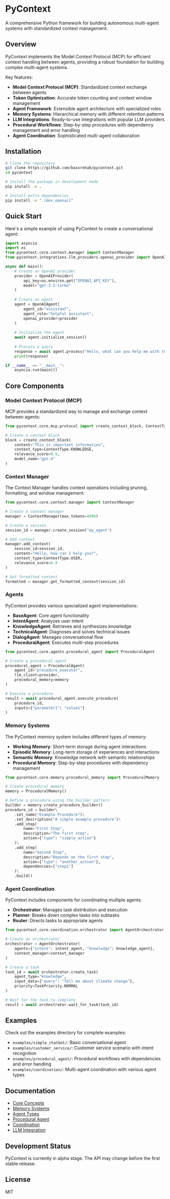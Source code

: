 # PyContext

A comprehensive Python framework for building autonomous multi-agent systems with standardized context management.

## Overview

PyContext implements the Model Context Protocol (MCP) for efficient context handling between agents, providing a robust foundation for building complex multi-agent systems.

Key features:
- **Model Context Protocol (MCP)**: Standardized context exchange between agents
- **Token Optimization**: Accurate token counting and context window management
- **Agent Framework**: Extensible agent architecture with specialized roles
- **Memory Systems**: Hierarchical memory with different retention patterns
- **LLM Integrations**: Ready-to-use integrations with popular LLM providers
- **Procedural Workflows**: Step-by-step procedures with dependency management and error handling
- **Agent Coordination**: Sophisticated multi-agent collaboration

## Installation

```bash
# Clone the repository
git clone https://github.com/bassrehab/pycontext.git
cd pycontext

# Install the package in development mode
pip install -e .

# Install extra dependencies
pip install -e ".[dev,openai]"
```

## Quick Start

Here's a simple example of using PyContext to create a conversational agent:

```python
import asyncio
import os
from pycontext.core.context.manager import ContextManager
from pycontext.integrations.llm_providers.openai_provider import OpenAIProvider, OpenAIAgent

async def main():
    # Create an OpenAI provider
    provider = OpenAIProvider(
        api_key=os.environ.get("OPENAI_API_KEY"),
        model="gpt-3.5-turbo"
    )
    
    # Create an agent
    agent = OpenAIAgent(
        agent_id="assistant",
        agent_role="helpful assistant",
        openai_provider=provider
    )
    
    # Initialize the agent
    await agent.initialize_session()
    
    # Process a query
    response = await agent.process("Hello, what can you help me with today?")
    print(response)

if __name__ == "__main__":
    asyncio.run(main())
```

## Core Components

### Model Context Protocol (MCP)

MCP provides a standardized way to manage and exchange context between agents:

```python
from pycontext.core.mcp.protocol import create_context_block, ContextType

# Create a context block
block = create_context_block(
    content="This is important information",
    context_type=ContextType.KNOWLEDGE,
    relevance_score=0.9,
    model_name="gpt-4"
)
```

### Context Manager

The Context Manager handles context operations including pruning, formatting, and window management:

```python
from pycontext.core.context.manager import ContextManager

# Create a context manager
manager = ContextManager(max_tokens=4096)

# Create a session
session_id = manager.create_session("my_agent")

# Add context
manager.add_context(
    session_id=session_id,
    content="Hello, how can I help you?",
    context_type=ContextType.USER,
    relevance_score=0.9
)

# Get formatted context
formatted = manager.get_formatted_context(session_id)
```

### Agents

PyContext provides various specialized agent implementations:

- **BaseAgent**: Core agent functionality
- **IntentAgent**: Analyzes user intent
- **KnowledgeAgent**: Retrieves and synthesizes knowledge
- **TechnicalAgent**: Diagnoses and solves technical issues
- **DialogAgent**: Manages conversational flow
- **ProceduralAgent**: Executes multi-step procedures

```python
from pycontext.core.agents.procedural_agent import ProceduralAgent

# Create a procedural agent
procedural_agent = ProceduralAgent(
    agent_id="procedure_executor",
    llm_client=provider,
    procedural_memory=memory
)

# Execute a procedure
result = await procedural_agent.execute_procedure(
    procedure_id,
    inputs={"parameter1": "value1"}
)
```

### Memory Systems

The PyContext memory system includes different types of memory:

- **Working Memory**: Short-term storage during agent interactions
- **Episodic Memory**: Long-term storage of experiences and interactions
- **Semantic Memory**: Knowledge network with semantic relationships
- **Procedural Memory**: Step-by-step procedures with dependency management

```python
from pycontext.core.memory.procedural_memory import ProceduralMemory

# Create procedural memory
memory = ProceduralMemory()

# Define a procedure using the builder pattern
builder = memory.create_procedure_builder()
procedure_id = builder\
    .set_name("Example Procedure")\
    .set_description("A simple example procedure")\
    .add_step(
        name="First Step",
        description="The first step",
        action={"type": "simple_action"}
    )\
    .add_step(
        name="Second Step",
        description="Depends on the first step",
        action={"type": "another_action"},
        dependencies=["step1"]
    )\
    .build()
```

### Agent Coordination

PyContext includes components for coordinating multiple agents:

- **Orchestrator**: Manages task distribution and execution
- **Planner**: Breaks down complex tasks into subtasks
- **Router**: Directs tasks to appropriate agents

```python
from pycontext.core.coordination.orchestrator import AgentOrchestrator

# Create an orchestrator
orchestrator = AgentOrchestrator(
    agents={"intent": intent_agent, "knowledge": knowledge_agent},
    context_manager=context_manager
)

# Create a task
task_id = await orchestrator.create_task(
    agent_type="knowledge",
    input_data={"query": "Tell me about climate change"},
    priority=TaskPriority.NORMAL
)

# Wait for the task to complete
result = await orchestrator.wait_for_task(task_id)
```

## Examples

Check out the examples directory for complete examples:

- `examples/simple_chatbot/`: Basic conversational agent
- `examples/customer_service/`: Customer service scenario with intent recognition
- `examples/procedural_agent/`: Procedural workflows with dependencies and error handling
- `examples/coordination/`: Multi-agent coordination with various agent types

## Documentation

- [Core Concepts](docs/core_concepts.md)
- [Memory Systems](docs/memory_systems.md)
- [Agent Types](docs/agent_types.md)
- [Procedural Agent](docs/procedural_agent.md)
- [Coordination](docs/coordination.md)
- [LLM Integration](docs/llm_integration.md)

## Development Status

PyContext is currently in alpha stage. The API may change before the first stable release.

## License

MIT